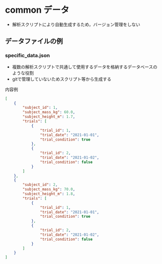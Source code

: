 # common データ

* 解析スクリプトにより自動生成するため，バージョン管理をしない

## データファイルの例

### specific_data.json

* 複数の解析スクリプトで共通して使用するデータを格納するデータベースのような役割
* gitで管理していないためスクリプト等から生成する

内容例

```json
[
    {
        "subject_id": 1,
        "subject_mass_kg": 60.0,
        "subject_height_m": 1.7,
        "trials": [
            {
                "trial_id": 1,
                "trial_date": "2021-01-01",
                "trial_condition": true
            },
            {
                "trial_id": 2,
                "trial_date": "2021-01-02",
                "trial_condition": false
            }
        ]
    },
    {
        "subject_id": 2,
        "subject_mass_kg": 70.0,
        "subject_height_m": 1.8,
        "trials": [
            {
                "trial_id": 1,
                "trial_date": "2021-01-01",
                "trial_condition": true
            },
            {
                "trial_id": 2,
                "trial_date": "2021-01-02",
                "trial_condition": false
            }
        ]
    }
]
```
